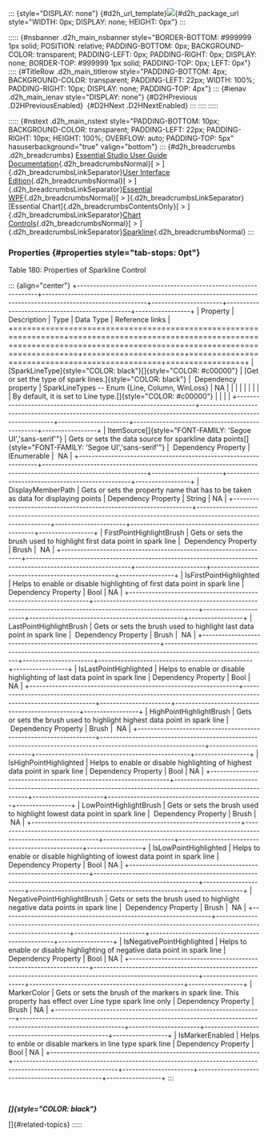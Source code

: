 ::: {style="DISPLAY: none"}
[](ms-xhelp:///?Id=d2h_url_template){#d2h_url_template}![](!package_url!){#d2h_package_url style="WIDTH: 0px; DISPLAY: none; HEIGHT: 0px"}
:::

::::: {#nsbanner .d2h_main_nsbanner style="BORDER-BOTTOM: #999999 1px solid; POSITION: relative; PADDING-BOTTOM: 0px; BACKGROUND-COLOR: transparent; PADDING-LEFT: 0px; PADDING-RIGHT: 0px; DISPLAY: none; BORDER-TOP: #999999 1px solid; PADDING-TOP: 0px; LEFT: 0px"}
:::: {#TitleRow .d2h_main_titlerow style="PADDING-BOTTOM: 4px; BACKGROUND-COLOR: transparent; PADDING-LEFT: 22px; WIDTH: 100%; PADDING-RIGHT: 10px; DISPLAY: none; PADDING-TOP: 4px"}
::: {#ienav .d2h_main_ienav style="DISPLAY: none"}
[](ms-xhelp:///?Id=8bb855c7-07f5-4839-b7b9-7a66da8852ec){#D2HPrevious .D2HPreviousEnabled}  [](ms-xhelp:///?Id=097815eb-2181-4399-8c02-488923d12378){#D2HNext .D2HNextEnabled}
:::
::::
:::::

::::: {#nstext .d2h_main_nstext style="PADDING-BOTTOM: 10px; BACKGROUND-COLOR: transparent; PADDING-LEFT: 22px; PADDING-RIGHT: 10px; HEIGHT: 100%; OVERFLOW: auto; PADDING-TOP: 5px" hasuserbackground="true" valign="bottom"}
::: {#d2h_breadcrumbs .d2h_breadcrumbs}
[Essential Studio User Guide Documentation](ms-xhelp:///?Id=12457748-09e3-4d74-a240-8e049cedf030){.d2h_breadcrumbsNormal}[ \> ]{.d2h_breadcrumbsLinkSeparator}[User Interface Edition](ms-xhelp:///?Id=c29296b7-531c-413b-a0ec-488ca1f7f669){.d2h_breadcrumbsNormal}[ \> ]{.d2h_breadcrumbsLinkSeparator}[Essential WPF](ms-xhelp:///?Id=7f4f82c5-151c-4262-94d0-75c4626c77bc){.d2h_breadcrumbsNormal}[ \> ]{.d2h_breadcrumbsLinkSeparator}[Essential Chart]{.d2h_breadcrumbsContentsOnly}[ \> ]{.d2h_breadcrumbsLinkSeparator}[Chart Controls](ms-xhelp:///?Id=a31cf788-e675-45c2-abaf-c10c20850169){.d2h_breadcrumbsNormal}[ \> ]{.d2h_breadcrumbsLinkSeparator}[Sparkline](ms-xhelp:///?Id=8bb855c7-07f5-4839-b7b9-7a66da8852ec){.d2h_breadcrumbsNormal}
:::

### Properties {#properties style="tab-stops: 0pt"}

Table 180: Properties of Sparkline Control

::: {align="center"}
+-----------------------------------------------------------------+--------------------------------------------------------------------------------------------------------------+----------------------+------------------------------------------------+-----------------+
| Property                                                        | Description                                                                                                  | Type                 | Data Type                                      | Reference links |
+=================================================================+==============================================================================================================+======================+================================================+=================+
| [SparkLineType]{style="COLOR: black"}[]{style="COLOR: #c00000"} | [Get or set the type of spark lines.]{style="COLOR: black"}                                                  |  Dependency property | SparkLineTypes -- Enum {Line, Column, WinLoss} | NA              |
|                                                                 |                                                                                                              |                      |                                                |                 |
|                                                                 | By default, it is set to Line type.[]{style="COLOR: #c00000"}                                                |                      |                                                |                 |
+-----------------------------------------------------------------+--------------------------------------------------------------------------------------------------------------+----------------------+------------------------------------------------+-----------------+
| ItemSource[]{style="FONT-FAMILY: 'Segoe UI','sans-serif'"}      | Gets or sets the data source for sparkline data points[]{style="FONT-FAMILY: 'Segoe UI','sans-serif'"}       |  Dependency Property | IEnumerable                                    |  NA             |
+-----------------------------------------------------------------+--------------------------------------------------------------------------------------------------------------+----------------------+------------------------------------------------+-----------------+
| DisplayMemberPath                                               | Gets or sets the property name that has to be taken as data for displaying points                            | Dependency Property  | String                                         | NA              |
+-----------------------------------------------------------------+--------------------------------------------------------------------------------------------------------------+----------------------+------------------------------------------------+-----------------+
| FirstPointHighlightBrush                                        | Gets or sets the brush used to highlight first data point in spark line                                      |  Dependency Property | Brush                                          |  NA             |
+-----------------------------------------------------------------+--------------------------------------------------------------------------------------------------------------+----------------------+------------------------------------------------+-----------------+
| IsFirstPointHighlighted                                         | Helps to enable or disable highlighting of first data point in spark line                                    | Dependency Property  | Bool                                           | NA              |
+-----------------------------------------------------------------+--------------------------------------------------------------------------------------------------------------+----------------------+------------------------------------------------+-----------------+
| LastPointHighlightBrush                                         | Gets or sets the brush used to highlight last data point in spark line                                       |  Dependency Property | Brush                                          |  NA             |
+-----------------------------------------------------------------+--------------------------------------------------------------------------------------------------------------+----------------------+------------------------------------------------+-----------------+
| IsLastPointHighlighted                                          | Helps to enable or disable highlighting of last data point in spark line                                     | Dependency Property  | Bool                                           | NA              |
+-----------------------------------------------------------------+--------------------------------------------------------------------------------------------------------------+----------------------+------------------------------------------------+-----------------+
| HighPointHighlightBrush                                         | Gets or sets the brush used to highlight highest data point in spark line                                    |  Dependency Property | Brush                                          |  NA             |
+-----------------------------------------------------------------+--------------------------------------------------------------------------------------------------------------+----------------------+------------------------------------------------+-----------------+
| IsHighPointHighlighted                                          | Helps to enable or disable highlighting of highest data point in spark line                                  | Dependency Property  | Bool                                           | NA              |
+-----------------------------------------------------------------+--------------------------------------------------------------------------------------------------------------+----------------------+------------------------------------------------+-----------------+
| LowPointHighlightBrush                                          | Gets or sets the brush used to highlight lowest data point in spark line                                     |  Dependency Property | Brush                                          |  NA             |
+-----------------------------------------------------------------+--------------------------------------------------------------------------------------------------------------+----------------------+------------------------------------------------+-----------------+
| IsLowPointHighlighted                                           | Helps to enable or disable highlighting of lowest data point in spark line                                   | Dependency Property  | Bool                                           | NA              |
+-----------------------------------------------------------------+--------------------------------------------------------------------------------------------------------------+----------------------+------------------------------------------------+-----------------+
| NegativePointHighlightBrush                                     | Gets or sets the brush used to highlight negative data points in spark line                                  |  Dependency Property | Brush                                          |  NA             |
+-----------------------------------------------------------------+--------------------------------------------------------------------------------------------------------------+----------------------+------------------------------------------------+-----------------+
| IsNegativePointHighlighted                                      | Helps to enable or disable highlighting of negative data point in spark line                                 | Dependency Property  | Bool                                           | NA              |
+-----------------------------------------------------------------+--------------------------------------------------------------------------------------------------------------+----------------------+------------------------------------------------+-----------------+
| MarkerColor                                                     | Gets or sets the brush of the markers in spark line. This property has effect over Line type spark line only | Dependency Property  | Brush                                          | NA              |
+-----------------------------------------------------------------+--------------------------------------------------------------------------------------------------------------+----------------------+------------------------------------------------+-----------------+
| IsMarkerEnabled                                                 | Helps to enble or disable markers in line type spark line                                                    | Dependency Property  | Bool                                           | NA              |
+-----------------------------------------------------------------+--------------------------------------------------------------------------------------------------------------+----------------------+------------------------------------------------+-----------------+
:::

 

***[]{style="COLOR: black"}*** 

[]{#related-topics}
:::::
